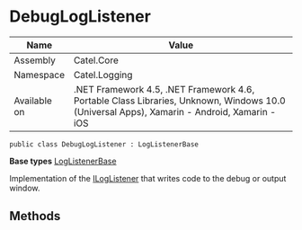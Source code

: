 

# DebugLogListener

Name|Value
---|---
Assembly|Catel.Core
Namespace|Catel.Logging
Available on|.NET Framework 4.5, .NET Framework 4.6, Portable Class Libraries, Unknown, Windows 10.0 (Universal Apps), Xamarin - Android, Xamarin - iOS

```
public class DebugLogListener : LogListenerBase
```

**Base types**
[LogListenerBase](/Catel.Core\Catel\Logging\LogListenerBase.md)


Implementation of the [ILogListener](#) that writes code to the debug or output window.



## Methods

